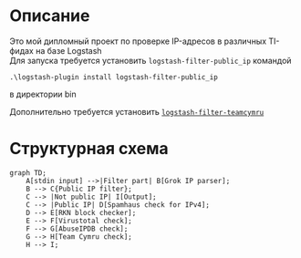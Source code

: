# Описание

Это мой дипломный проект по проверке IP-адресов в различных TI-фидах на базе Logstash  
Для запуска требуется установить `logstash-filter-public_ip` командой

    .\logstash-plugin install logstash-filter-public_ip

в директории bin

Дополнительно требуется установить [`logstash-filter-teamcymru`](https://github.com/summergaga/logstash-filter-teamcymru)
# Структурная схема
```mermaid
graph TD;
    A[stdin input] -->|Filter part| B[Grok IP parser];
    B --> C{Public IP filter};
    C --> |Not public IP| I[Output];
    C --> |Public IP| D[Spamhaus check for IPv4];
    D --> E[RKN block checker];
    E --> F[Virustotal check];
    F --> G[AbuseIPDB check];
    G --> H[Team Cymru check];
    H --> I;
```